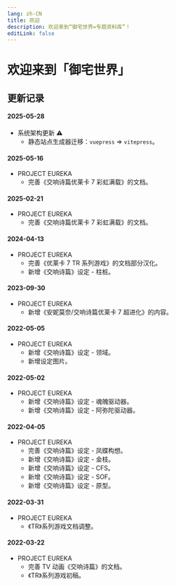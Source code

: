 ```yaml
---
lang: zh-CN
title: 欢迎
description: 欢迎来到“御宅世界=专题资料库”！
editLink: false
---
```


# 欢迎来到「御宅世界」

## 更新记录

#### 2025-05-28

- 系统架构更新 ⚠
  - 静态站点生成器迁移：`vuepress` => `vitepress`。

#### 2025-05-16

- PROJECT EUREKA
  - 完善《交响诗篇优莱卡 7 彩虹满载》的文档。

#### 2025-02-21

- PROJECT EUREKA
  - 完善《交响诗篇优莱卡 7 彩虹满载》的文档。

#### 2024-04-13

- PROJECT EUREKA
  - 完善《优莱卡 7 TR 系列游戏》的文档部分汉化。
  - 新增《交响诗篇》设定 - 柱桩。

#### 2023-09-30

- PROJECT EUREKA
  - 新增《安妮莫奈/交响诗篇优莱卡 7 超进化》的内容。

#### 2022-05-05

- PROJECT EUREKA
  - 新增《交响诗篇》设定 - 领域。
  - 新增设定图片。

#### 2022-05-02

- PROJECT EUREKA
  - 新增《交响诗篇》设定 - 魂魄驱动器。
  - 新增《交响诗篇》设定 - 阿弥陀驱动器。

#### 2022-04-05

- PROJECT EUREKA
  - 完善《交响诗篇》设定 - 凤蝶构想。
  - 新增《交响诗篇》设定 - 金枝。
  - 新增《交响诗篇》设定 - CFS。
  - 新增《交响诗篇》设定 - SOF。
  - 新增《交响诗篇》设定 - 原型。

#### 2022-03-31

- PROJECT EUREKA
  - 《TR》系列游戏文档调整。

#### 2022-03-22

- PROJECT EUREKA
  - 完善 TV 动画《交响诗篇》的文档。
  - 《TR》系列游戏初稿。
